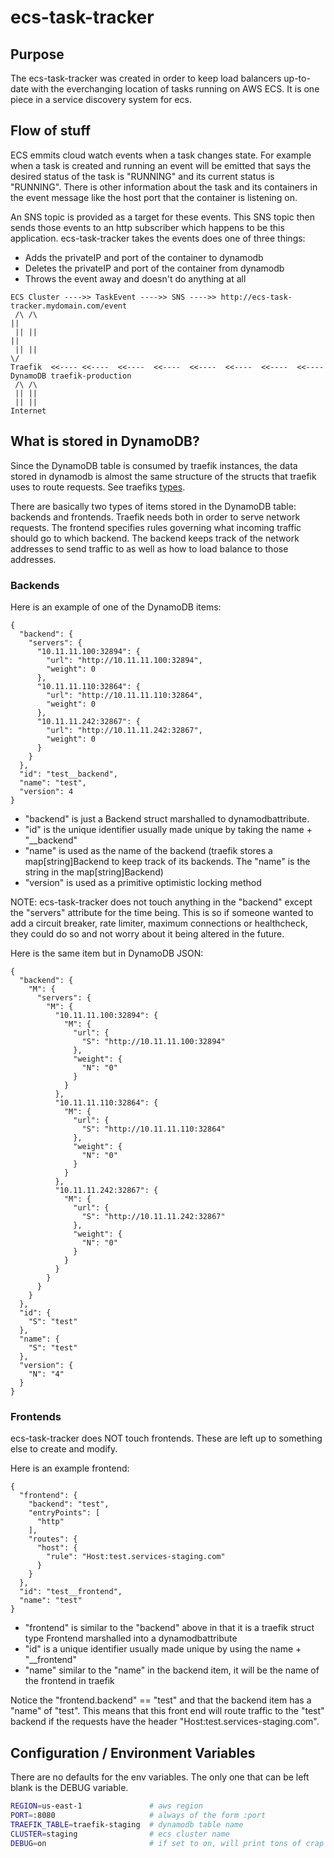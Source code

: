 # ecs-task-tracker

## Purpose

The ecs-task-tracker was created in order to keep load balancers up-to-date with the everchanging location of tasks running on AWS ECS. It is one piece in a service discovery system for ecs.


## Flow of stuff
ECS emmits cloud watch events when a task changes state. For example when a task is created and running an event will be emitted that says the desired status of the task is "RUNNING" and its current status is "RUNNING". There is other information about the task and its containers in the event message like the host port that the container is listening on.

An SNS topic is provided as a target for these events. This SNS topic then sends those events to an http subscriber which happens to be this application. ecs-task-tracker takes the events does one of three things: 

- Adds the privateIP and port of the container to dynamodb
- Deletes the privateIP and port of the container from dynamodb
- Throws the event away and doesn't do anything at all

```
ECS Cluster ---->> TaskEvent ---->> SNS ---->> http://ecs-task-tracker.mydomain.com/event
 /\ /\                                                                          ||
 || ||                                                                          ||
 || ||                                                                          \/
Traefik  <<----	<<----	<<----	<<----	<<----	<<----  <<----  <<----	DynamoDB traefik-production
 /\ /\
 || ||
 || ||
Internet
 ```

## What is stored in DynamoDB?

Since the DynamoDB table is consumed by traefik instances, the data stored in dynamodb is almost the same structure of the structs that traefik uses to route requests. See traefiks [types](https://github.com/containous/traefik/blob/master/types/types.go).

There are basically two types of items stored in the DynamoDB table: backends and frontends. Traefik needs both in order to serve network requests. The frontend specifies rules governing what incoming traffic should go to which backend. The backend keeps track of the network addresses to send traffic to as well as how to load balance to those addresses.

### Backends
Here is an example of one of the DynamoDB items:
```
{
  "backend": {
    "servers": {
      "10.11.11.100:32894": {
        "url": "http://10.11.11.100:32894",
        "weight": 0
      },
      "10.11.11.110:32864": {
        "url": "http://10.11.11.110:32864",
        "weight": 0
      },
      "10.11.11.242:32867": {
        "url": "http://10.11.11.242:32867",
        "weight": 0
      }
    }
  },
  "id": "test__backend",
  "name": "test",
  "version": 4
}
```

- "backend" is just a Backend struct marshalled to dynamodbattribute.
- "id" is the unique identifier usually made unique by taking the name + "__backend"
- "name" is used as the name of the backend (traefik stores a map[string]Backend to keep track of its backends. The "name" is the string in the map[string]Backend)
- "version" is used as a primitive optimistic locking method

NOTE: ecs-task-tracker does not touch anything in the "backend" except the "servers" attribute for the time being. This is so if someone wanted to add a circuit breaker, rate limiter, maximum connections or healthcheck, they could do so and not worry about it being altered in the future.

Here is the same item but in DynamoDB JSON:

```
{
  "backend": {
    "M": {
      "servers": {
        "M": {
          "10.11.11.100:32894": {
            "M": {
              "url": {
                "S": "http://10.11.11.100:32894"
              },
              "weight": {
                "N": "0"
              }
            }
          },
          "10.11.11.110:32864": {
            "M": {
              "url": {
                "S": "http://10.11.11.110:32864"
              },
              "weight": {
                "N": "0"
              }
            }
          },
          "10.11.11.242:32867": {
            "M": {
              "url": {
                "S": "http://10.11.11.242:32867"
              },
              "weight": {
                "N": "0"
              }
            }
          }
        }
      }
    }
  },
  "id": {
    "S": "test"
  },
  "name": {
    "S": "test"
  },
  "version": {
    "N": "4"
  }
}
```

### Frontends

ecs-task-tracker does NOT touch frontends. These are left up to something else to create and modify.

Here is an example frontend: 

```
{
  "frontend": {
    "backend": "test",
    "entryPoints": [
      "http"
    ],
    "routes": {
      "host": {
        "rule": "Host:test.services-staging.com"
      }
    }
  },
  "id": "test__frontend",
  "name": "test"
}
```

- "frontend" is similar to the "backend" above in that it is a traefik struct type Frontend marshalled into a dynamodbattribute
- "id" is a unique identifier usually made unique by using the name + "__frontend"
- "name" similar to the "name" in the backend item, it will be the name of the frontend in traefik

Notice the "frontend.backend" == "test" and that the backend item has a "name" of "test". This means that this front end will route traffic to the "test" backend if the requests have the header "Host:test.services-staging.com".

## Configuration / Environment Variables

There are no defaults for the env variables. The only one that can be left blank is the DEBUG variable.

```bash
REGION=us-east-1               # aws region
PORT=:8080                     # always of the form :port
TRAEFIK_TABLE=traefik-staging  # dynamodb table name
CLUSTER=staging                # ecs cluster name
DEBUG=on                       # if set to on, will print tons of crap
```
